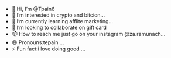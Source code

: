 - 👋 Hi, I’m @Tpain6
- 👀 I’m interested in crypto and bitcion...
- 🌱 I’m currently learning afflite marketing...
- 💞️ I’m looking to collaborate on gift card
- 📫 How to reach me just go on your instagram @za.ramunach...
- 😄 Pronouns:tepain ...
- ⚡ Fun fact:i love doing good ...

<!---
Tpain6/Tpain6 is a ✨ special ✨ repository because its `README.md` (this file) appears on your GitHub profile.
You can click the Preview link to take a look at your changes.
--->
